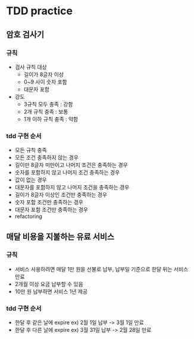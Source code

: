 # TDD practice

## 암호 검사기

### 규칙

- 검사 규칙 대상
    - 길이가 8글자 이상
    - 0~9 사이 숫자 포함
    - 대문자 포함
- 강도
    - 3규칙 모두 충족 : 강함
    - 2개 규칙 충족 : 보통
    - 1개 이하 규칙 충족 : 약함

### tdd 구현 순서

- 모든 규칙 충족
- 모든 조건 충족하지 않는 경우
- 길이만 8글자 미만이고 나머지 조건은 충족하는 경우
- 숫자를 포함하지 않고 나머지 조건 충족하는 경우
- 값이 없는 경우
- 대문자를 포함하지 않고 나머지 조건을 충족하는 경우
- 길이가 8글자 이상인 조건만 충족하는 경우
- 숫자 포함 조건만 충족하는 경우
- 대문자 포함 조건만 충족하는 경우
- refactoring

## 매달 비용을 지불하는 유료 서비스

### 규칙
- 서비스 사용하려면 매달 1만 원을 선불로 납부, 납부일 기준으로 한달 뒤는 서비스 만료
- 2개월 이상 요금 납부할 수 있음
- 10만 원 납부하면 서비스 1년 제공

### tdd 구현 순서
- 한달 후 같은 날에 expire ex) 2월 1일 납부 -> 3월 1일 만료
- 한달 후 다른 날에 expire ex) 3월 31일 납부 -> 2월 28일 만료
